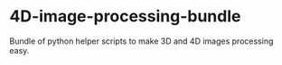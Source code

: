 # 4D-image-processing-bundle
Bundle of python helper scripts to make 3D and 4D images processing easy. 
